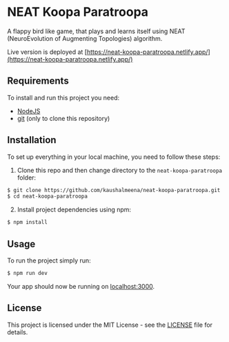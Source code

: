 # NEAT Koopa Paratroopa

A flappy bird like game, that plays and learns itself using NEAT (NeuroEvolution of Augmenting Topologies) algorithm.

Live version is deployed at [https://neat-koopa-paratroopa.netlify.app/](https://neat-koopa-paratroopa.netlify.app/)

## Requirements

To install and run this project you need:

- [NodeJS](https://nodejs.org/ "NodeJS")
- [git](https://git-scm.com/downloads "git") (only to clone this repository)

## Installation

To set up everything in your local machine, you need to follow these steps:

1. Clone this repo and then change directory to the `neat-koopa-paratroopa` folder:

```bash
$ git clone https://github.com/kaushalmeena/neat-koopa-paratroopa.git
$ cd neat-koopa-paratroopa
```

2. Install project dependencies using npm:

```bash
$ npm install
```

## Usage

To run the project simply run:

```bash
$ npm run dev
```

Your app should now be running on [localhost:3000](http://localhost:3000/).

## License

This project is licensed under the MIT License - see the [LICENSE](LICENSE) file for details.
